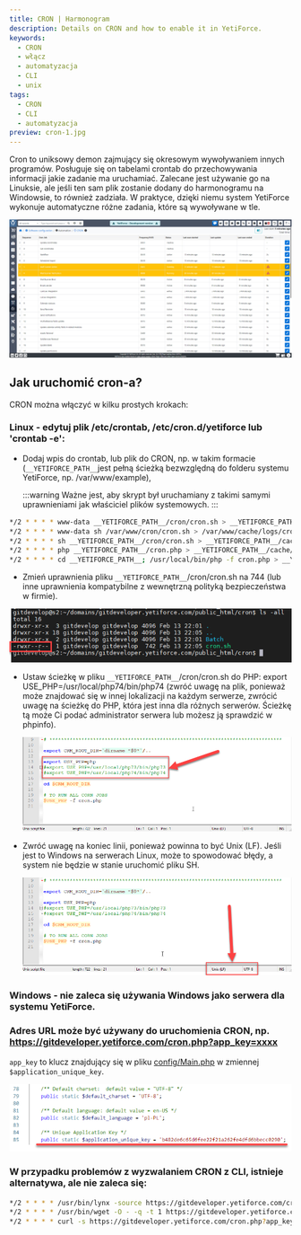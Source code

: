 ```yaml
---
title: CRON | Harmonogram
description: Details on CRON and how to enable it in YetiForce.
keywords:
  - CRON
  - włącz
  - automatyzacja
  - CLI
  - unix
tags:
  - CRON
  - CLI
  - automatyzacja
preview: cron-1.jpg
---
```


Cron to uniksowy demon zajmujący się okresowym wywoływaniem innych programów. Posługuje się on tabelami crontab do przechowywania informacji jakie zadanie ma uruchamiać. Zalecane jest używanie go na Linuksie, ale jeśli ten sam plik zostanie dodany do harmonogramu na Windowsie, to również zadziała. W praktyce, dzięki niemu system YetiForce wykonuje automatyczne różne zadania, które są wywoływane w tle.

![cron](cron-1.jpg)

## Jak uruchomić cron-a?

CRON można włączyć w kilku prostych krokach:

### Linux - edytuj plik /etc/crontab, /etc/cron.d/yetiforce lub 'crontab -e':

- Dodaj wpis do crontab, lub plik do CRON, np. w takim formacie (`__YETIFORCE_PATH__`jest pełną ścieżką bezwzględną do folderu systemu YetiForce, np. /var/www/example),

  :::warning
Ważne jest, aby skrypt był uruchamiany z takimi samymi uprawnieniami jak właściciel plików systemowych.
:::

```bash
*/2 * * * * www-data __YETIFORCE_PATH__/cron/cron.sh > __YETIFORCE_PATH__/cache/logs/cron.log 2>&1
*/2 * * * * www-data sh /var/www/cron/cron.sh > /var/www/cache/logs/cron.log 2>&1
*/2 * * * * sh __YETIFORCE_PATH__/cron/cron.sh > __YETIFORCE_PATH__/cache/logs/cron.log 2>&1
*/2 * * * * php __YETIFORCE_PATH__/cron.php > __YETIFORCE_PATH__/cache/logs/cron.log 2>&1
*/2 * * * * cd __YETIFORCE_PATH__; /usr/local/bin/php -f cron.php > __YETIFORCE_PATH__/cache/logs/cron.log 2>&1
```

- Zmień uprawnienia pliku `__YETIFORCE_PATH__`/cron/cron.sh na 744 (lub inne uprawnienia kompatybilne z wewnętrzną polityką bezpieczeństwa w firmie).

![cron](cron-2.png)

- Ustaw ścieżkę w pliku `__YETIFORCE_PATH__`/cron/cron.sh do PHP: export USE_PHP=/usr/local/php74/bin/php74 (zwróć uwagę na plik, ponieważ może znajdować się w innej lokalizacji na każdym serwerze, zwrócić uwagę na ścieżkę do PHP, która jest inna dla różnych serwerów. Ścieżkę tą może Ci podać administrator serwera lub możesz ją sprawdzić w phpinfo).

  ![cron](cron-3.png)

- Zwróć uwagę na koniec linii, ponieważ powinna to być Unix (LF). Jeśli jest to Windows na serwerach Linux, może to spowodować błędy, a system nie będzie w stanie uruchomić pliku SH.

  ![cron](cron-4.png)

### Windows - nie zaleca się używania Windows jako serwera dla systemu YetiForce.

### Adres URL może być używany do uruchomienia CRON, np. https://gitdeveloper.yetiforce.com/cron.php?app_key=xxxx

`app_key` to klucz znajdujący się w pliku [config/Main.php](https://doc.yetiforce.com/code/classes/Config-Main.html#property_application_unique_key) w zmiennej `$application_unique_key`.

![cron](cron-5.png)

### W przypadku problemów z wyzwalaniem CRON z CLI, istnieje alternatywa, ale nie zaleca się:

```bash
*/2 * * * * /usr/bin/lynx -source https://gitdeveloper.yetiforce.com/cron.php?app_key=xxxx
*/2 * * * * /usr/bin/wget -O - -q -t 1 https://gitdeveloper.yetiforce.com/cron.php?app_key=xxxx
*/2 * * * * curl -s https://gitdeveloper.yetiforce.com/cron.php?app_key=xxxx
```

